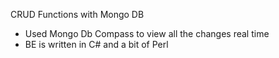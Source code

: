 CRUD Functions with Mongo DB 
 - Used Mongo Db Compass to view all the changes real time
 - BE is written in C# and a bit of Perl
